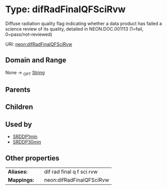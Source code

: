 
# Type: difRadFinalQFSciRvw


Diffuse radiation quality flag indicating whether a data product has failed a science review of its quality, detailed in NEON.DOC.001113 (1=fail, 0=pass/not-reviewed)

URI: [neon:difRadFinalQFSciRvw](https://data.neonscience.org/difRadFinalQFSciRvw)


## Domain and Range

None ->  <sub>OPT</sub> [String](types/String.md)

## Parents


## Children


## Used by

 * [SRDDP1min](SRDDP1min.md)
 * [SRDDP30min](SRDDP30min.md)

## Other properties

|  |  |  |
| --- | --- | --- |
| **Aliases:** | | dif rad final q f sci rvw |
| **Mappings:** | | neon:difRadFinalQFSciRvw |

